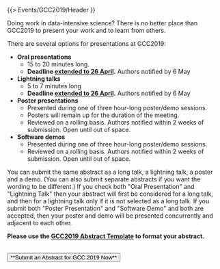 {{> Events/GCC2019/Header }}

Doing work in data-intensive science?  There is no better place than GCC2019 to present your work and to learn from others.

There are several options for presentations at GCC2019:

* **Oral presentations**
  * 15 to 20 minutes long.
  * **Deadline [extended to 26 April](/src/news/2019-04-gcc-extension/index.md).** Authors notified by 6 May
* **Lightning talks**
  * 5 to 7 minutes long 
  * **Deadline [extended to 26 April](/src/news/2019-04-gcc-extension/index.md).** Authors notified by 6 May
* **Poster presentations**
  * Presented during one of three hour-long poster/demo sessions.
  * Posters will remain up for the duration of the meeting.
  * Reviewed on a rolling basis.  Authors notified within 2 weeks of submission.  Open until out of space.
* **Software demos**
  * Presented during one of three hour-long poster/demo sessions.
  * Reviewed on a rolling basis.  Authors notified within 2 weeks of submission.  Open until out of space.

You can submit the same abstract as a long talk, a lightning talk, a poster and a demo.  (You can also submit separate abstracts if you want the wording to be different.) If you check both "Oral Presentation" and "Lightning Talk" then your abstract will first be considered for a long talk, and then for a lightning talk only if it is not selected as a long talk. If you submit both "Poster Presentation" and "Software Demo" and both are accepted, then your poster and demo will be presented concurrently and adjacent to each other.

**Please use the [GCC2019 Abstract Template](https://depot.galaxyproject.org/hub/attachments/events/gcc2019/abstracts/gcc2019-abstract-template.docx) to format your abstract.**

<br />
<a href="https://easychair.org/conferences/?conf=gcc2019"><button type="button" class="btn btn-success">**Submit an Abstract for GCC 2019 Now**</button></a>

